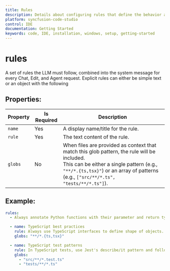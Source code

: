 ```yaml
---
title: Rules
description: Details about configuring rules that define the behavior and constraints for language models in Syncfusion code studio IDE.
platform: syncfusion-code-studio
control: IDE
documentation: Getting Started
keywords: code, IDE, installation, windows, setup, getting-started
---
```


# rules

A set of rules the LLM must follow, combined into the system message for every Chat, Edit, and Agent request.
Explicit rules can either be simple text or an object with the following 

## Properties:

<table>
  <thead>
    <tr>
      <th>Property</th>
      <th>Is Required</th>
      <th>Description</th>
    </tr>
  </thead>
  <tr>
    <td><code>name</code></td>
    <td>Yes</td>
    <td>A display name/title for the rule.</td>
  </tr>
  <tr>
    <td><code>rule</code></td>
    <td>Yes</td>
    <td>The text content of the rule.</td>
  </tr>
  <tr>
    <td><code>globs</code></td>
    <td>No</td>
    <td>
      When files are provided as context that match this glob pattern, the rule will be included.<br/>
      This can be either a single pattern (e.g., <code>"**/*.{ts,tsx}"</code>) or an array of patterns (e.g., <code>["src/**/*.ts", "tests/**/*.ts"]</code>).
    </td>
  </tr>
</table>

## Example:


```yaml
rules:
  - Always annotate Python functions with their parameter and return types

  - name: TypeScript best practices
    rule: Always use TypeScript interfaces to define shape of objects. Use type aliases sparingly.
    globs: "**/*.{ts,tsx}"

  - name: TypeScript test patterns
    rule: In TypeScript tests, use Jest's describe/it pattern and follow best practices for mocking.
    globs:
      - "src/**/*.test.ts"
      - "tests/**/*.ts"
```